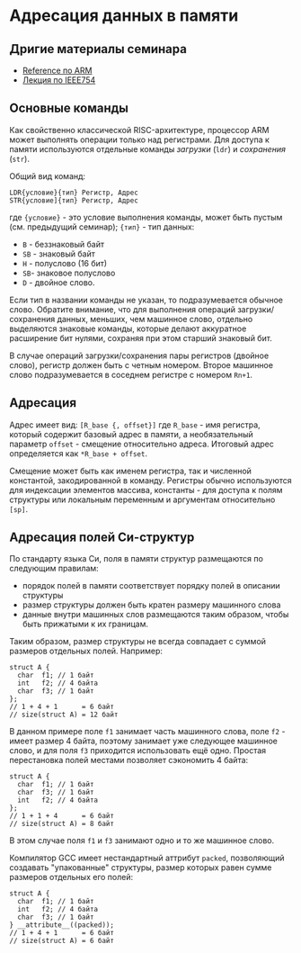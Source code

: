 # Адресация данных в памяти

## Дригие материалы семинара

* [Reference по ARM](../arm_basics/arm_reference.pdf)
* [Лекция по IEEE754](../../../lectures/fall-2018/Lection03-InstrEncoding_IEEE754.pdf)



## Основные команды

Как свойственно классической RISC-архитектуре, процессор ARM
может выполнять операции только над регистрами. Для доступа к памяти используются отдельные команды *загрузки* (`ldr`) и
*сохранения* (`str`).

Общий вид команд:
```
LDR{условие}{тип} Регистр, Адрес
STR{условие]{тип} Регистр, Адрес
```
где `{условие}` - это условие выполнения команды, может быть
пустым (см. предыдущий семинар); `{тип}` - тип данных:
 * `B` - беззнаковый байт
 * `SB` - знаковый байт
 * `H` - полуслово (16 бит)
 * `SB`- знаковое полуслово
 * `D` - двойное слово.

Если тип в названии команды не указан, то подразумевается
обычное слово. Обратите внимание, что для выполнения операций загрузки/сохранения данных, меньших, чем машинное слово, отдельно выделяются знаковые команды, которые
делают аккуратное расширение бит нулями, сохраняя при этом
старший знаковый бит.

В случае операций загрузки/сохранения пары регистров (двойное слово), регистр должен быть с четным номером. Второе машинное слово подразумевается в соседнем регистре с номером `Rn+1`.

## Адресация

Адрес имеет вид:
`[R_base {, offset}]`
где `R_base` - имя регистра, который содержит базовый адрес в памяти, а необязательный параметр `offset` - смещение относительно адреса. Итоговый адрес определяется как
`*R_base + offset`.

Смещение может быть как именем регистра, так и численной константой, закодированной в команду. Регистры обычно используются для индексации элементов массива, константы - для доступа к полям структуры или локальным переменным и аргументам относительно `[sp]`.

## Адресация полей Си-структур

По стандарту языка Си, поля в памяти структур размещаются по следующим правилам:
 * порядок полей в памяти соответствует порядку полей в описании структуры
 * размер структуры должен быть кратен размеру машинного слова
 * данные внутри машинных слов размещаются таким образом, чтобы быть прижатыми к их границам.

Таким образом, размер структуры не всегда совпадает с суммой размеров отдельных полей. Например:

```
struct A {
  char  f1; // 1 байт
  int   f2; // 4 байта
  char  f3; // 1 байт
};
// 1 + 4 + 1      = 6 байт
// size(struct A) = 12 байт
```

В данном примере поле `f1` занимает часть машинного слова, поле `f2` - имеет размер 4 байта, поэтому занимает уже следующее машинное слово, и для поля `f3` приходится использовать ещё одно. Простая перестановка полей местами позволяет сэкономить 4 байта:

```
struct A {
  char  f1; // 1 байт
  char  f3; // 1 байт
  int   f2; // 4 байта  
};
// 1 + 1 + 4      = 6 байт
// size(struct A) = 8 байт
```
В этом случае поля `f1` и `f3` занимают одно и то же машинное слово.

Компилятор GCC имеет нестандартный аттрибут `packed`, позволяющий создавать "упакованные" структуры, размер которых равен сумме размеров отдельных его полей:

```
struct A {
  char  f1; // 1 байт
  int   f2; // 4 байта
  char  f3; // 1 байт
} __attribute__((packed));
// 1 + 4 + 1      = 6 байт
// size(struct A) = 6 байт
```
